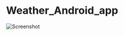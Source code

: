 # Weather_Android_app
![Screenshot](https://github.com/Lara-GH/Weather_Android_app/blob/65fd45400623538de226d9ff71e362109aec12e1/2.png)
